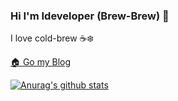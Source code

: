 ### Hi I'm Ideveloper (Brew-Brew) 👋 

I love cold-brew ☕️❄️

[🏠 Go my Blog](https://ideveloper2.dev/)

[![Anurag's github stats](https://github-readme-stats.vercel.app/api?username=Brew-Brew)](https://github.com/anuraghazra/github-readme-stats)
